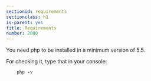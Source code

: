 ```yaml
---
sectionid: requirements
sectionclass: h1
is-parent: yes
title: Requirements
number: 2000
---
```

You need php to be installed in a minimum version of 5.5.

For checking it, type that in your console:

```
	php -v
```
